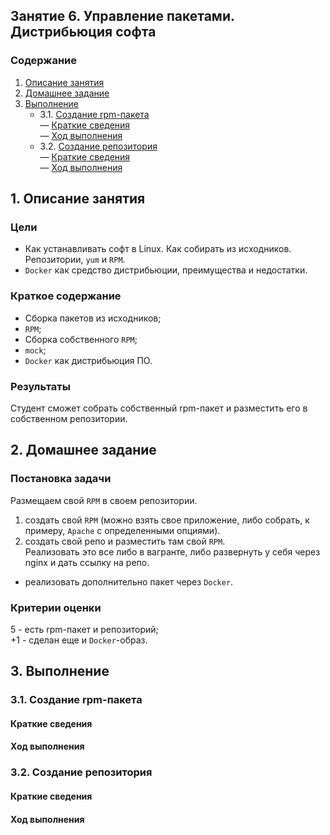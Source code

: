 ## Занятие 6. Управление пакетами. Дистрибьюция софта  
### Содержание
1. [Описание занятия](#description)  
2. [Домашнее задание](#homework)  
3. [Выполнение](#exec)  
    - 3.1. [Создание rpm-пакета](#rpm)  
       — [Краткие сведения](#rpm_short)  
       — [Ход выполнения](#rpm_exec)  
    - 3.2. [Создание репозитория](#repo)  
       — [Краткие сведения](#repo_short)  
       — [Ход выполнения](#repo_exec)  


## 1. Описание занятия <a name="description"></a>
### Цели
- Как устанавливать софт в Linux. Как собирать из исходников. Репозитории, `yum` и `RPM`.  
- `Docker` как средство дистрибьюции, преимущества и недостатки.  

### Краткое содержание    
- Сборка пакетов из исходников;  
- `RPM`;  
- Сборка собственного `RPM`;
- `mock`;
- `Docker` как дистрибьюция ПО.

### Результаты  
Студент сможет собрать собственный rpm-пакет и разместить его в собственном репозитории.

## 2. Домашнее задание  <a name="homework"></a>
### Постановка задачи  
Размещаем свой `RPM` в своем репозитории.  
1) создать свой `RPM` (можно взять свое приложение, либо собрать, к примеру, `Apache` с определенными опциями).  
2) создать свой репо и разместить там свой `RPM`.  
Реализовать это все либо в вагранте, либо развернуть у себя через nginx и дать ссылку на репо.  
* реализовать дополнительно пакет через `Docker`.  

### Критерии оценки  
5 - есть rpm-пакет и репозиторий;  
+1 - сделан еще и `Docker`-образ.   

## 3. Выполнение <a name="exec"></a>  
### 3.1. Создание rpm-пакета <a name="rpm"></a>  

#### Краткие сведения <a name="rpm_short"></a>  
#### Ход выполнения <a name="rpm_exec"></a>  


### 3.2. Создание репозитория <a name="repo"></a>  

#### Краткие сведения <a name="repo_short"></a>  
#### Ход выполнения <a name="repo_exec"></a>  
